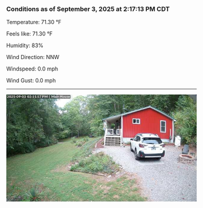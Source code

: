 ### Conditions as of September 3, 2025 at 2:17:13 PM CDT 

Temperature: 71.30 &deg;F

Feels like: 71.30 &deg;F

Humidity: 83%

Wind Direction: NNW

Windspeed: 0.0 mph

Wind Gust: 0.0 mph

---

<img src="./images/latest.jpeg"/>

